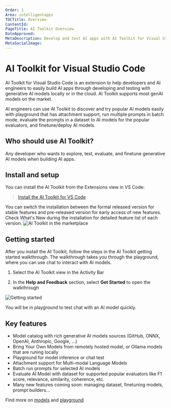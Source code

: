 ```yaml
---
Order: 1
Area: intelligentapps
TOCTitle: Overview
ContentId:
PageTitle: AI Toolkit Overview
DateApproved:
MetaDescription: Develop and test AI apps with AI Toolkit for Visual Studio Code. Inference test, batch run, evaluate, finetune and deploy LLMs and SLMs.
MetaSocialImage:
---
```


# AI Toolkit for Visual Studio Code


AI Toolkit for Visual Studio Code is an extension to help developers and AI engineers to easily build AI apps through developing and testing with generative AI models locally or in the cloud. AI Toolkit supports most genAI models on the market.

AI engineers can use AI Toolkit to discover and try popular AI models easily with playground that has attachment support, run multiple prompts in batch mode, evaluate the prompts in a dataset to AI models for the popular evaluators, and finetune/deploy AI models.

## Who should use AI Toolkit?

Any developer who wants to explore, test, evaluate, and finetune generative AI models when building AI apps.

## Install and setup

You can install the AI Toolkit from the Extensions view in VS Code:

> <a class="install-extension-btn" href="vscode:extension/ms-windows-ai-studio.windows-ai-studio">Install the AI Toolkit for VS Code</a>

You can switch the installation between the formal released version for stable features and pre-released version for early access of new features. Check What's New during the installation for detailed feature list of each version.
![AI Toolkit in the marketplace](./images/overview/install.png)

## Getting started

After you install the AI Toolkit, follow the steps in the AI Toolkit getting started walkthrough. The walkthrough takes you through the playground, where you can use chat to interact with AI models.

1. Select the AI Toolkit view in the Activity Bar

1. In the **Help and Feedback** section, select **Get Started** to open the walkthrough

![Getting started](./images/overview/get_started.png)

You will be in playground to test chat with an AI model quickly.

## Key features

- Model catalog with rich generative AI models sources (GitHub, ONNX, OpenAI, Anthropic, Google, ...)
- Bring Your Own Models from remotely hosted model, or Ollama models that are runing locally
- Playground for model inference or chat test
- Attachment support for Multi-modal Language Models
- Batch run prompts for selected AI models
- Evaluate AI Model with dataset for supported popular evaluators like F1 score, relevance, similarity, coherence, etc.
- Many new features coming soon: managing dataset, finetuning models, prompt builders...

Find more on [models](./models.md) and [playground](./playground.md)